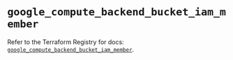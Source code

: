 # `google_compute_backend_bucket_iam_member`

Refer to the Terraform Registry for docs: [`google_compute_backend_bucket_iam_member`](https://registry.terraform.io/providers/hashicorp/google-beta/6.26.0/docs/resources/google_compute_backend_bucket_iam_member).
